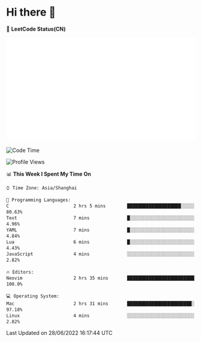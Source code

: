 # Hi there 👋

📝 **LeetCode Status(CN)**

![wsmbsbbz's LeetCode status](https://github.com/wsmbsbbz/wsmbsbbz/blob/main/status.svg)

<!--
**wsmbsbbz/wsmbsbbz** is a ✨ _special_ ✨ repository because its `README.md` (this file) appears on your GitHub profile.

Here are some ideas to get you started:

- 🔭 I’m currently working on ...
- 🌱 I’m currently learning ...
- 👯 I’m looking to collaborate on ...
- 🤔 I’m looking for help with ...
- 💬 Ask me about ...
- 📫 How to reach me: ...
- 😄 Pronouns: ...
- ⚡ Fun fact: ...
-->
<!--START_SECTION:waka-->
![Code Time](http://img.shields.io/badge/Code%20Time-0%20secs-blue)

![Profile Views](http://img.shields.io/badge/Profile%20Views-0-blue)

📊 **This Week I Spent My Time On** 

```text
⌚︎ Time Zone: Asia/Shanghai

💬 Programming Languages: 
C                        2 hrs 5 mins        ████████████████████░░░░░   80.63% 
Text                     7 mins              █░░░░░░░░░░░░░░░░░░░░░░░░   4.96% 
YAML                     7 mins              █░░░░░░░░░░░░░░░░░░░░░░░░   4.84% 
Lua                      6 mins              █░░░░░░░░░░░░░░░░░░░░░░░░   4.43% 
JavaScript               4 mins              ░░░░░░░░░░░░░░░░░░░░░░░░░   2.82%

🔥 Editors: 
Neovim                   2 hrs 35 mins       █████████████████████████   100.0%

💻 Operating System: 
Mac                      2 hrs 31 mins       ████████████████████████░   97.18% 
Linux                    4 mins              ░░░░░░░░░░░░░░░░░░░░░░░░░   2.82%

```


 Last Updated on 28/06/2022 16:17:44 UTC
<!--END_SECTION:waka-->
